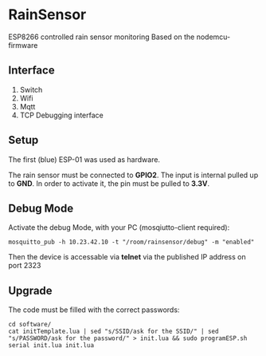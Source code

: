 # RainSensor
ESP8266 controlled rain sensor monitoring
Based on the nodemcu-firmware

## Interface

1. Switch
2. Wifi
  1. Mqtt
  2. TCP Debugging interface

## Setup
The first (blue) ESP-01 was used as hardware.

The rain sensor must be connected to **GPIO2**.
The input is internal pulled up to **GND**. In order to activate it, the pin must be pulled to **3.3V**.

## Debug Mode
Activate the debug Mode, with your PC (mosqiutto-client required):
```
mosquitto_pub -h 10.23.42.10 -t "/room/rainsensor/debug" -m "enabled"
```
Then the device is accessable via **telnet** via the published IP address on port 2323

## Upgrade
The code must be filled with the correct passwords:
```
cd software/
cat initTemplate.lua | sed "s/SSID/ask for the SSID/" | sed "s/PASSWORD/ask for the password/" > init.lua && sudo programESP.sh serial init.lua init.lua
```
